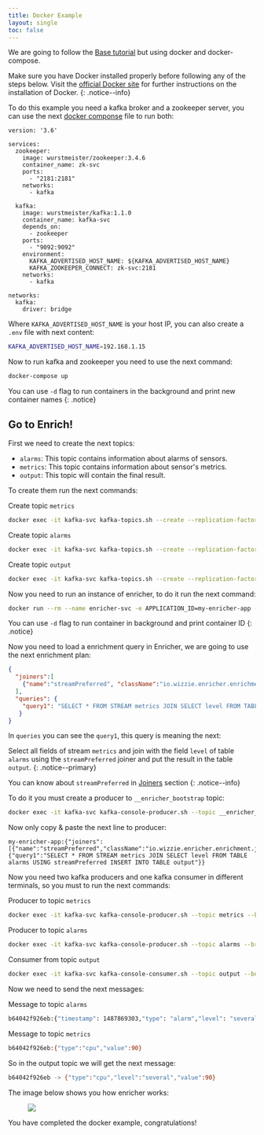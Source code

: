 ```yaml
---
title: Docker Example
layout: single
toc: false
---
```


We are going to follow the [Base tutorial](https://wizzie-io.github.io/enricher/getting_started/base_tutorial) but using docker and docker-compose.

Make sure you have Docker installed properly before following any of the steps below. Visit the [official Docker site](https://www.docker.com) for further instructions on the installation of Docker.
{: .notice--info}

To do this example you need a kafka broker and a zookeeper server, you can use the next [docker componse](https://docs.docker.com/compose/) file to run both:

```docker
version: '3.6'

services:
  zookeeper:
    image: wurstmeister/zookeeper:3.4.6
    container_name: zk-svc
    ports:
      - "2181:2181"
    networks:
      - kafka

  kafka:
    image: wurstmeister/kafka:1.1.0
    container_name: kafka-svc
    depends_on:
      - zookeeper
    ports:
      - "9092:9092"
    environment:
      KAFKA_ADVERTISED_HOST_NAME: ${KAFKA_ADVERTISED_HOST_NAME}
      KAFKA_ZOOKEEPER_CONNECT: zk-svc:2181
    networks:
      - kafka

networks:
  kafka:
    driver: bridge
```

Where `KAFKA_ADVERTISED_HOST_NAME` is your host IP, you can also create a `.env` file with next content:

```bash
KAFKA_ADVERTISED_HOST_NAME=192.168.1.15
```

Now to run kafka and zookeeper you need to use the next command:

```bash
docker-compose up
```

You can use `-d` flag to run containers in the background and print new container names
{: .notice}

## Go to Enrich!

First we need to create the next topics:

- `alarms`:
This topic contains information about alarms of sensors.
- `metrics`:
This topic contains information about sensor's metrics.
- `output`:
This topic will contain the final result.

To create them run the next commands:

Create topic `metrics`
```bash
docker exec -it kafka-svc kafka-topics.sh --create --replication-factor 1 --partitions 1 --topic metrics --zookeeper zk-svc
```

Create topic `alarms`
```bash
docker exec -it kafka-svc kafka-topics.sh --create --replication-factor 1 --partitions 1 --topic alarms --zookeeper zk-svc
```

Create topic `output`
```bash
docker exec -it kafka-svc kafka-topics.sh --create --replication-factor 1 --partitions 1 --topic output --zookeeper zk-svc
```

Now you need to run an instance of enricher, to do it run the next command:

```bash
docker run --rm --name enricher-svc -e APPLICATION_ID=my-enricher-app -e KAFKA_BOOTSTRAP_SERVER=192.168.1.15:9092 wizzieio/enricher
```

You can use `-d` flag to run container in background and print container ID
{: .notice}

Now you need to load a enrichment query in Enricher, we are going to use the next enrichment plan:

```json
{
  "joiners":[
    {"name":"streamPreferred", "className":"io.wizzie.enricher.enrichment.join.impl.queryable.StreamPreferredJoiner"}
  ],
  "queries": {
    "query1": "SELECT * FROM STREAM metrics JOIN SELECT level FROM TABLE alarms USING streamPreferred INSERT INTO TABLE output"
   }
}
```

In `queries` you can see the `query1`, this query is meaning the next:

Select all fields of stream `metrics` and join with the field `level` of table `alarms` using the `streamPreferred` joiner and put the result in the table `output`.
{: .notice--primary}

You can know about `streamPreferred` in [Joiners](https://wizzie-io.github.io/enricher/joiners_enrichers/joiners) section
{: .notice--info}

To do it you must create a producer to `__enricher_bootstrap` topic:

```bash
docker exec -it kafka-svc kafka-console-producer.sh --topic __enricher_bootstrap --broker-list 192.168.1.15:9092 --property "parse.key=true" --property "key.separator=:"
```

Now only copy & paste the next line to producer:

```text
my-enricher-app:{"joiners":[{"name":"streamPreferred","className":"io.wizzie.enricher.enrichment.join.impl.queryable.StreamPreferredJoiner"}],"queries":{"query1":"SELECT * FROM STREAM metrics JOIN SELECT level FROM TABLE alarms USING streamPreferred INSERT INTO TABLE output"}}
```

Now you need two kafka producers and one kafka consumer in different terminals, so you must to run the next commands:

Producer to topic `metrics`
```bash
docker exec -it kafka-svc kafka-console-producer.sh --topic metrics --broker-list 192.168.1.15:9092 --property "parse.key=true" --property "key.separator=:"
```

Producer to topic `alarms`
```bash
docker exec -it kafka-svc kafka-console-producer.sh --topic alarms --broker-list 192.168.1.15:9092 --property "parse.key=true" --property "key.separator=:"
```

Consumer from topic `output`
```bash
docker exec -it kafka-svc kafka-console-consumer.sh --topic output --bootstrap-server 192.168.1.15:9092 --property "print.key=true" --property "key.separator= -> "
```

Now we need to send the next messages:

Message to topic `alarms`
```bash
b64042f926eb:{"timestamp": 1487869303,"type": "alarm","level": "several"}
```

Message to topic `metrics`
```bash
b64042f926eb:{"type":"cpu","value":90}
```

So in the output topic we will get the next message:

```bash
b64042f926eb -> {"type":"cpu","level":"several","value":90}
```

The image below shows you how enricher works:

<figure>
    <a href="{{ '/assets/images/docker_example.png' | relative_url }}"><img src="{{ '/assets/images/docker_example.png' | relative_url }}"></a>
</figure>

 You have completed the docker example, congratulations!
